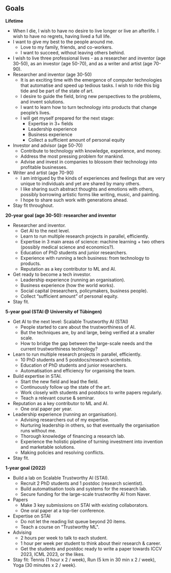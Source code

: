 ## Goals

**Lifetime**

- When I die, I wish to have no desire to live longer or live an afterlife. I wish to have no regrets, having lived a full life.
- I want to give my best to the people around me.
    - Love to my family, friends, and co-workers.
    - I want to succeed, without leaving others behind.
- I wish to live three professional lives - as a researcher and inventor (age 30-50), as an investor (age 50-70), and as a writer and artist (age 70-90).
- Researcher and inventor (age 30-50)
    - It is an exciting time with the emergence of computer technologies that automatise and speed up tedious tasks. I wish to ride this big tide and be part of the state of art.
    - I desire to guide the field, bring new perspectives to the problems, and invent solutions.
    - I want to learn how to turn technology into products that change people’s lives.
    - I will get myself prepared for the next stage:
        - Expertise in 3+ fields
        - Leadership experience
        - Business experience
        - Collect a sufficient amount of personal equity
- Investor and advisor (age 50-70)
    - Contribute to technology with knowledge, experience, and money.
    - Address the most pressing problem for mankind.
    - Advise and invest in companies to blossom their technology into profitable businesses.
- Writer and artist (age 70-90)
    - I am intrigued by the kinds of experiences and feelings that are very unique to individuals and yet are shared by many others.
    - I like sharing such abstract thoughts and emotions with others, possibly borrowing artistic forms like writing, music, and painting.
    - I hope to share such work with generations ahead.
- Stay fit throughout.

**20-year goal (age 30-50): researcher and inventor**

- Researcher and inventor.
    - Get AI to the next level.
    - Learn to run multiple research projects in parallel, efficiently.
    - Expertise in 3 main areas of science: machine learning + two others (possibly medical science and economics?).
    - Education of PhD students and junior researchers.
    - Experience with running a tech business: from technology to products.
    - Reputation as a key contributor to ML and AI.
- Get ready to become a tech investor.
    - Leadership experience (running an organisation).
    - Business experience (how the world works).
    - Social capital (researchers, policymakers, business people).
    - Collect “sufficient amount” of personal equity.
- Stay fit.

**5-year goal (STAI @ University of Tübingen)**

- Get AI to the next level: Scalable Trustworthy AI (STAI)
    - People started to care about the trustworthiness of AI.
    - But the techniques are, by and large, being verified at a smaller scale.
    - How to bridge the gap between the large-scale needs and the current trustworthiness technology?
- Learn to run multiple research projects in parallel, efficiently.
    - 10 PhD students and 5 postdocs/research scientists.
    - Education of PhD students and junior researchers.
    - Automatisation and efficiency for organising the team.
- Build expertise in STAI.
    - Start the new field and lead the field.
    - Continuously follow up the state of the art.
    - Work closely with students and postdocs to write papers regularly.
    - Teach a relevant course & seminar.
- Reputation as a key contributor to ML and AI.
    - One oral paper per year.
- Leadership experience (running an organisation).
    - Advising researchers out of my expertise.
    - Nurturing leadership in others, so that eventually the organisation runs without me.
    - Thorough knowledge of financing a research lab.
    - Experience the holistic pipeline of turning investment into invention and marketable solutions.
    - Making policies and resolving conflicts.
- Stay fit.

**1-year goal (2022)**

- Build a lab on Scalable Trustworthy AI (STAI).
    - Recruit 2 PhD students and 1 postdoc (research scientist).
    - Build automatisation tools and systems for the research lab.
    - Secure funding for the large-scale trustworthy AI from Naver.
- Papers
    - Make 3 key submissions on STAI with existing collaborators.
    - One oral paper at a top-tier conference.
- Expertise on STAI
    - Do not let the reading list queue beyond 20 items.
    - Teach a course on "Trustworthy ML".
- Advising
    - 2 hours per week to talk to each student.
    - 1 hour per week per student to think about their research & career.
    - Get the students and postdoc ready to write a paper towards ICCV 2023, ICML 2023, or the likes.
- Stay fit: Tennis (1 hour x 2 / week), Run (5 km in 30 min x 2 / week), Yoga (30 minutes x 2 / week).
